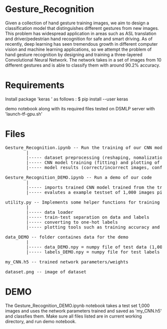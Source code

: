 # Gesture_Recognition

Given a collection of hand gesture training images, we aim to design a classification model that distinguishes different gestures from new images. This problem has widespread application in areas such as ASL translation and driver/pedestrian hand recognition for safe and smart driving. As of recently, deep learning has seen tremendous growth in different computer vision and machine learning applications, so we attempt the problem of hand gesture recognition by designing and training a three-layered Convolutional Neural Network. The network takes in a set of images from 10 different gestures and is able to classify them with around 90.2% accuracy.

# Requirements

Install package 'keras ' as follows : $ pip install --user keras

demo notebook along with its required files tested on DSMLP server with 'launch-tf-gpu.sh'


# Files
<pre>
Gesture_Recognition.ipynb -- Run the training of our CNN model on complete Hand Gesture dataset
        |
        |----- dataset preprocessing (reshaping, nomalization, one-hot labels)
        |----- CNN model training (fitting) and plotting of training acc/loss history
        |----- model results (correct/incorrect images, confusion matrix, classificaiton report)
        
Gesture_Recognition_DEMO.ipynb -- Run a demo of our code 
        |
        |----- imports trained CNN model trained from the training notebook below 
        |----- evalutes a example testset of 1,000 images picked from the complete dataset 
        
utility.py -- Implements some helper functions for training and displaying reults
        |
        |----- data loader
        |----- train-test separation on data and labels 
        |----- converting to one-hot labels
        |----- plotting tools such as training accuracy and example image displays

data_DEMO -- folder containes data for the demo 
        |
        |----- data_DEMO.npy = numpy file of test data (1,000 images)
        |----- labels_DEMO.npy = numpy file for test labels

my_CNN.h5 -- trained network parameters/weights 

dataset.png -- image of dataset
</pre>

# DEMO
The Gesture_Recognition_DEMO.ipynb notebook takes a test set 1,000 images and uses the network parameters trained and saved as 'my_CNN.h5' and classfies them.
Make sure all files listed are in current working directory, and run demo notebook.
